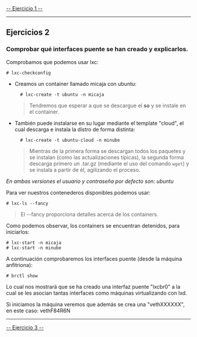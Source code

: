 [-- Ejercicio 1 --](./ejercicio01.md)

-----------------

## Ejercicios 2

### Comprobar qué interfaces puente se han creado y explicarlos.

Comprobamos que podemos usar lxc:

    # lxc-checkconfig

* Creamos un container llamado micaja con ubuntu:

        # lxc-create -t ubuntu -n micaja

    > Tendremos que esperar a que se descargue el **so** y se instale en el container.


* También puede instalarse en su lugar mediante el template "cloud", el cual descarga e instala la distro de forma distinta:

        # lxc-create -t ubuntu-cloud -n minube

    > Mientras de la primera forma se descargan todos los paquetes y se instalan (como las actualizaciones típicas), la segunda forma descarga primero un .tar.gz (mediante el uso del comando `wget`) y se instala a partir de él, agilizando el proceso.


*En ambas versiones el usuario y contraseña por defecto son: ubuntu*

Para ver nuestros contenederos disponibles podemos usar:

    # lxc-ls --fancy

> El --fancy proporciona detalles acerca de los containers.

Como podemos observar, los containers se encuentran detenidos, para iniciarlos:

    # lxc-start -n micaja
    # lxc-start -n minube

A continuación comprobaremos los interfaces puente (desde la máquina anfitriona):

    # brctl show

Lo cual nos mostrará que se ha creado una interfaz puente "lxcbr0" a la cual se les asocian tantas interfaces como máquinas virtualizando con lxd.

Si iniciamos la máquina veremos que además se crea una "vethXXXXXX", en este caso: vethF84R6N

-----------------

[-- Ejercicio 3 --](./ejercicio03.md)
